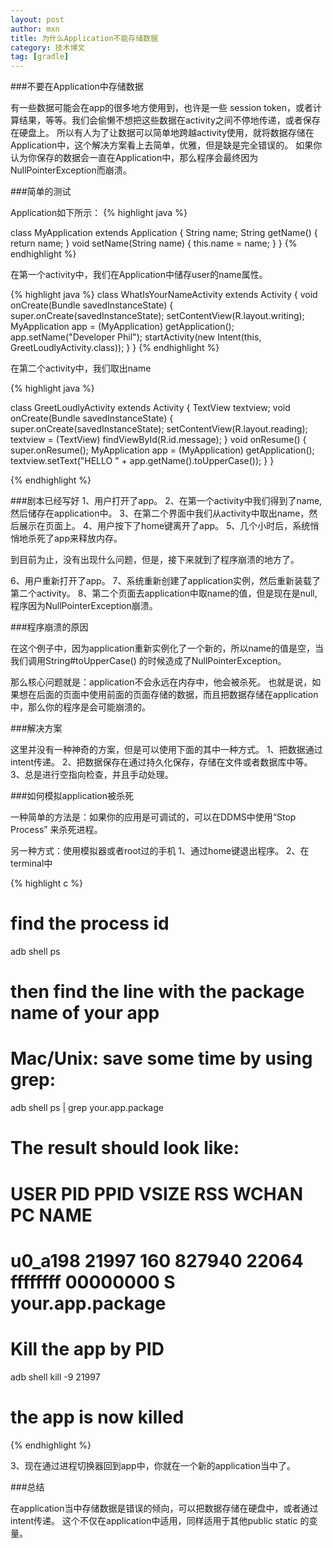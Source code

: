 ```yaml
---
layout: post
author: mxn
title: 为什么Application不能存储数据
category: 技术博文
tag: [gradle]
---
```


###不要在Application中存储数据

有一些数据可能会在app的很多地方使用到，也许是一些 session token，或者计算结果，等等。我们会偷懒不想把这些数据在activity之间不停地传递，或者保存在硬盘上。
所以有人为了让数据可以简单地跨越activity使用，就将数据存储在Application中，这个解决方案看上去简单，优雅，但是缺是完全错误的。
如果你认为你保存的数据会一直在Application中，那么程序会最终因为NullPointerException而崩溃。

###简单的测试

Application如下所示：
{% highlight java %}

class MyApplication extends Application {
    String name;
    String getName() {
        return name;
    }
    void setName(String name) {
        this.name = name;
    }
}
{% endhighlight %}

在第一个activity中，我们在Application中储存user的name属性。

{% highlight java %}
class WhatIsYourNameActivity extends Activity {
    void onCreate(Bundle savedInstanceState) {
        super.onCreate(savedInstanceState);
        setContentView(R.layout.writing);
        MyApplication app = (MyApplication) getApplication();
        app.setName("Developer Phil");
        startActivity(new Intent(this, GreetLoudlyActivity.class));
    }
}
{% endhighlight %}

在第二个activity中，我们取出name

{% highlight java %}

class GreetLoudlyActivity extends Activity {
    TextView textview;
    void onCreate(Bundle savedInstanceState) {
        super.onCreate(savedInstanceState);
        setContentView(R.layout.reading);
        textview = (TextView) findViewById(R.id.message);
    }
    void onResume() {
        super.onResume();
        MyApplication app = (MyApplication) getApplication();
        textview.setText("HELLO " + app.getName().toUpperCase());
    }
}

{% endhighlight %}

<!-- more -->

###剧本已经写好
1、用户打开了app。
2、在第一个activity中我们得到了name,然后储存在application中。
3、在第二个界面中我们从activity中取出name，然后展示在页面上。
4、用户按下了home键离开了app。
5、几个小时后，系统悄悄地杀死了app来释放内存。

到目前为止，没有出现什么问题，但是，接下来就到了程序崩溃的地方了。

6、用户重新打开了app。
7、系统重新创建了application实例，然后重新装载了第二个activity。
8、第二个页面去application中取name的值，但是现在是null,程序因为NullPointerException崩溃。

###程序崩溃的原因

在这个例子中，因为application重新实例化了一个新的，所以name的值是空，当我们调用String#toUpperCase() 的时候造成了NullPointerException。

那么核心问题就是：application不会永远在内存中，他会被杀死。
也就是说，如果想在后面的页面中使用前面的页面存储的数据，而且把数据存储在application中，那么你的程序是会可能崩溃的。

###解决方案

这里并没有一种神奇的方案，但是可以使用下面的其中一种方式。
1、把数据通过intent传递。
2、把数据保存在通过持久化保存，存储在文件或者数据库中等。
3、总是进行空指向检查，并且手动处理。

###如何模拟application被杀死

一种简单的方法是：如果你的应用是可调试的，可以在DDMS中使用“Stop Process” 来杀死进程。

另一种方式：使用模拟器或者root过的手机
1、通过home键退出程序。
2、在terminal中

{% highlight c %}
# find the process id
adb shell ps
# then find the line with the package name of your app

# Mac/Unix: save some time by using grep:
adb shell ps | grep your.app.package

# The result should look like:
# USER      PID   PPID  VSIZE  RSS     WCHAN    PC         NAME
# u0_a198   21997 160   827940 22064 ffffffff 00000000 S your.app.package

# Kill the app by PID
adb shell kill -9 21997

# the app is now killed

{% endhighlight %}

3、现在通过进程切换器回到app中，你就在一个新的application当中了。

###总结

在application当中存储数据是错误的倾向，可以把数据存储在硬盘中，或者通过intent传递。
这个不仅在application中适用，同样适用于其他public static 的变量。


